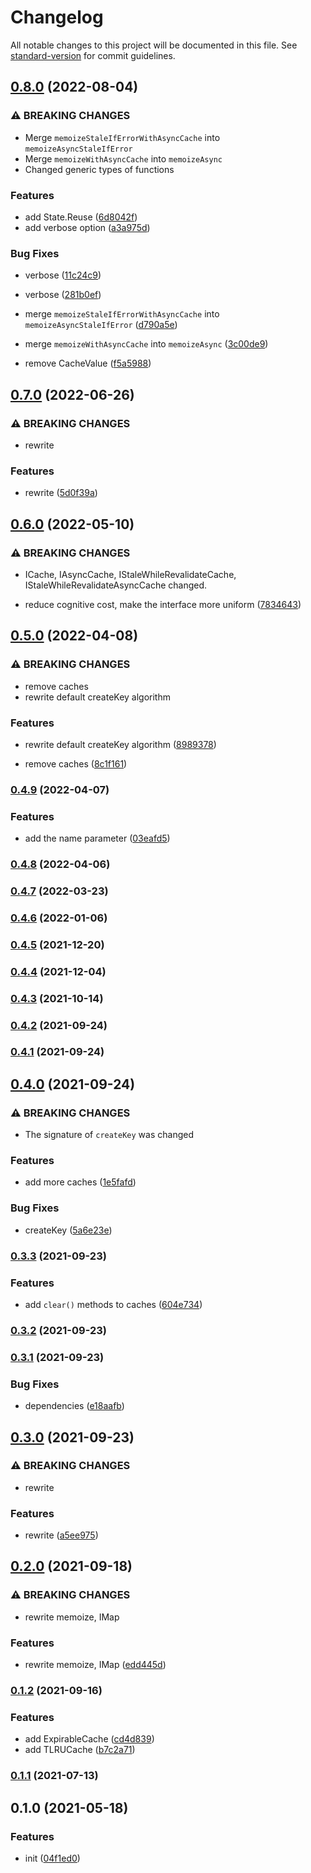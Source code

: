 # Changelog

All notable changes to this project will be documented in this file. See [standard-version](https://github.com/conventional-changelog/standard-version) for commit guidelines.

## [0.8.0](https://github.com/extra-memoize/extra-memoize/compare/v0.7.0...v0.8.0) (2022-08-04)


### ⚠ BREAKING CHANGES

* Merge `memoizeStaleIfErrorWithAsyncCache` into `memoizeAsyncStaleIfError`
* Merge `memoizeWithAsyncCache` into `memoizeAsync`
* Changed generic types of functions

### Features

* add State.Reuse ([6d8042f](https://github.com/extra-memoize/extra-memoize/commit/6d8042f0d929e464fa701903180a6ae69d0a6dff))
* add verbose option ([a3a975d](https://github.com/extra-memoize/extra-memoize/commit/a3a975d85875fe3b7a4df4e3653d5420303d55a5))


### Bug Fixes

* verbose ([11c24c9](https://github.com/extra-memoize/extra-memoize/commit/11c24c9adbee85cd83932cc99085e2fa3c5830dc))
* verbose ([281b0ef](https://github.com/extra-memoize/extra-memoize/commit/281b0effd548524a48fe5585af43b4ff3d91add7))


* merge `memoizeStaleIfErrorWithAsyncCache` into `memoizeAsyncStaleIfError` ([d790a5e](https://github.com/extra-memoize/extra-memoize/commit/d790a5e868cac6cb75d2b5c9222d0e527ef01761))
* merge `memoizeWithAsyncCache` into `memoizeAsync` ([3c00de9](https://github.com/extra-memoize/extra-memoize/commit/3c00de920d187e712fa2178b4ae3c2853c0006e7))
* remove CacheValue ([f5a5988](https://github.com/extra-memoize/extra-memoize/commit/f5a598888852ee2e09c8baea21286e2725bf7684))

## [0.7.0](https://github.com/extra-memoize/extra-memoize/compare/v0.6.0...v0.7.0) (2022-06-26)


### ⚠ BREAKING CHANGES

* rewrite

### Features

* rewrite ([5d0f39a](https://github.com/extra-memoize/extra-memoize/commit/5d0f39a68c91e841f8d86c675b7f262a276e6a64))

## [0.6.0](https://github.com/extra-memoize/extra-memoize/compare/v0.5.0...v0.6.0) (2022-05-10)


### ⚠ BREAKING CHANGES

* ICache, IAsyncCache, IStaleWhileRevalidateCache,
         IStaleWhileRevalidateAsyncCache changed.

* reduce cognitive cost, make the interface more uniform ([7834643](https://github.com/extra-memoize/extra-memoize/commit/783464365899ea2fe8091daf959dfca588f45757))

## [0.5.0](https://github.com/extra-memoize/extra-memoize/compare/v0.4.9...v0.5.0) (2022-04-08)


### ⚠ BREAKING CHANGES

* remove caches
* rewrite default createKey algorithm

### Features

* rewrite default createKey algorithm ([8989378](https://github.com/extra-memoize/extra-memoize/commit/898937892906e06bf0fa62348fe6a0dba90dd2f7))


* remove caches ([8c1f161](https://github.com/extra-memoize/extra-memoize/commit/8c1f161b231033918a8f24a71ddc68dd21261083))

### [0.4.9](https://github.com/extra-memoize/extra-memoize/compare/v0.4.8...v0.4.9) (2022-04-07)


### Features

* add the name parameter ([03eafd5](https://github.com/extra-memoize/extra-memoize/commit/03eafd508f83a4f492f0204c8a85323cfcb5cbb0))

### [0.4.8](https://github.com/extra-memoize/extra-memoize/compare/v0.4.7...v0.4.8) (2022-04-06)

### [0.4.7](https://github.com/BlackGlory/extra-memoize/compare/v0.4.6...v0.4.7) (2022-03-23)

### [0.4.6](https://github.com/BlackGlory/extra-memoize/compare/v0.4.5...v0.4.6) (2022-01-06)

### [0.4.5](https://github.com/BlackGlory/extra-memoize/compare/v0.4.4...v0.4.5) (2021-12-20)

### [0.4.4](https://github.com/BlackGlory/extra-memoize/compare/v0.4.3...v0.4.4) (2021-12-04)

### [0.4.3](https://github.com/BlackGlory/extra-memoize/compare/v0.4.2...v0.4.3) (2021-10-14)

### [0.4.2](https://github.com/BlackGlory/extra-memoize/compare/v0.4.1...v0.4.2) (2021-09-24)

### [0.4.1](https://github.com/BlackGlory/extra-memoize/compare/v0.4.0...v0.4.1) (2021-09-24)

## [0.4.0](https://github.com/BlackGlory/extra-memoize/compare/v0.3.3...v0.4.0) (2021-09-24)


### ⚠ BREAKING CHANGES

* The signature of `createKey` was changed

### Features

* add more caches ([1e5fafd](https://github.com/BlackGlory/extra-memoize/commit/1e5fafd69011b073bf9eb1dff1ca1d4ca2c07020))


### Bug Fixes

* createKey ([5a6e23e](https://github.com/BlackGlory/extra-memoize/commit/5a6e23e77315ac8e28d212b2e3069eab49658c92))

### [0.3.3](https://github.com/BlackGlory/extra-memoize/compare/v0.3.2...v0.3.3) (2021-09-23)


### Features

* add `clear()` methods to caches ([604e734](https://github.com/BlackGlory/extra-memoize/commit/604e734a96d3d9e7e1a2a36189920905c4ce5cc8))

### [0.3.2](https://github.com/BlackGlory/extra-memoize/compare/v0.3.1...v0.3.2) (2021-09-23)

### [0.3.1](https://github.com/BlackGlory/extra-memoize/compare/v0.3.0...v0.3.1) (2021-09-23)


### Bug Fixes

* dependencies ([e18aafb](https://github.com/BlackGlory/extra-memoize/commit/e18aafb7d949a255ca3b62c95dbabce4ade17a0b))

## [0.3.0](https://github.com/BlackGlory/extra-memoize/compare/v0.2.0...v0.3.0) (2021-09-23)


### ⚠ BREAKING CHANGES

* rewrite

### Features

* rewrite ([a5ee975](https://github.com/BlackGlory/extra-memoize/commit/a5ee97540e6f4fa7e0bafdff2afcf0f0c5feba50))

## [0.2.0](https://github.com/BlackGlory/extra-memoize/compare/v0.1.2...v0.2.0) (2021-09-18)


### ⚠ BREAKING CHANGES

* rewrite memoize, IMap

### Features

* rewrite memoize, IMap ([edd445d](https://github.com/BlackGlory/extra-memoize/commit/edd445dfd79e516b05139fab08dbb3cc5d8eddc1))

### [0.1.2](https://github.com/BlackGlory/extra-memoize/compare/v0.1.1...v0.1.2) (2021-09-16)


### Features

* add ExpirableCache ([cd4d839](https://github.com/BlackGlory/extra-memoize/commit/cd4d839e2fe97ac793f9255ee88b4ecf2c371a82))
* add TLRUCache ([b7c2a71](https://github.com/BlackGlory/extra-memoize/commit/b7c2a7151ad4565a6d1a460fe7ca94c14a7e2b93))

### [0.1.1](https://github.com/BlackGlory/extra-memoize/compare/v0.1.0...v0.1.1) (2021-07-13)

## 0.1.0 (2021-05-18)


### Features

* init ([04f1ed0](https://github.com/BlackGlory/extra-memoize/commit/04f1ed0e85362f57d19a53be1092c9cf130d8557))
